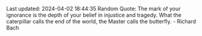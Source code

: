 Last updated: 2024-04-02 18:44:35
Random Quote: The mark of your ignorance is the depth of your belief in injustice and tragedy. What the caterpillar calls the end of the world, the Master calls the butterfly. - Richard Bach